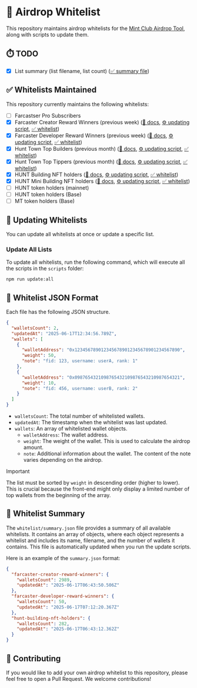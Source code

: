 # 🎁 Airdrop Whitelist

This repository maintains airdrop whitelists for the [Mint Club Airdrop Tool](https://mint.club/airdrops), along with scripts to update them.

## ⏱️ TODO

- [x] List summary (list filename, list count) ([✅ summary file](whitelist/summary.json))

## ✅ Whitelists Maintained

This repository currently maintains the following whitelists:

- [ ] Farcastser Pro Subscribers
- [x] Farcaster Creator Reward Winners (previous week) ([📄 docs](https://docs.farcaster.xyz/reference/warpcast/api#get-creator-reward-winners), [⚙️ updating script](scripts/farcaster-creator-reward-winners.ts), [✅ whitelist](whitelist/farcaster-creator-reward-winners.json))
- [x] Farcaster Developer Reward Winners (previous week) ([📄 docs](https://docs.farcaster.xyz/reference/warpcast/api#get-developer-reward-winners), [⚙️ updating script](scripts/farcaster-developer-reward-winners.ts), [✅ whitelist](whitelist/farcaster-developer-reward-winners.json))
- [x] Hunt Town Top Builders (previous month) ([📄 docs](https://docs.hunt.town/token-and-point/hunt-tip-farcaster), [⚙️ updating script](scripts/hunt-town-top-builders.ts), [✅ whitelist](whitelist/hunt-town-top-builders.json))
- [x] Hunt Town Top Tippers (previous month) ([📄 docs](https://docs.hunt.town/token-and-point/hunt-tip-farcaster), [⚙️ updating script](scripts/hunt-town-top-tippers.ts), [✅ whitelist](whitelist/hunt-town-top-tippers.json))
- [x] HUNT Building NFT holders ([📄 docs](https://docs.hunt.town/token-and-point/main-building), [⚙️ updating script](scripts/hunt-building-nft-holders.ts), [✅ whitelist](whitelist/hunt-building-nft-holders.json))
- [x] HUNT Mini Building NFT holders ([📄 docs](https://docs.hunt.town/token-and-point/mini-building), [⚙️ updating script](scripts/hunt-mini-building-nft-holders.ts), [✅ whitelist](whitelist/hunt-mini-building-nft-holders.json))
- [ ] HUNT token holders (mainnet)
- [ ] HUNT token holders (Base)
- [ ] MT token holders (Base)

## 🔄 Updating Whitelists

You can update all whitelists at once or update a specific list.

### Update All Lists

To update all whitelists, run the following command, which will execute all the scripts in the `scripts` folder:

```bash
npm run update:all
```

## 📝 Whitelist JSON Format

Each file has the following JSON structure.

```json
{
  "walletsCount": 2,
  "updatedAt": "2025-06-17T12:34:56.789Z",
  "wallets": [
    {
      "walletAddress": "0x1234567890123456789012345678901234567890",
      "weight": 50,
      "note": "fid: 123, username: userA, rank: 1"
    },
    {
      "walletAddress": "0x0987654321098765432109876543210987654321",
      "weight": 10,
      "note": "fid: 456, username: userB, rank: 2"
    }
  ]
}
```

- `walletsCount`: The total number of whitelisted wallets.
- `updatedAt`: The timestamp when the whitelist was last updated.
- `wallets`: An array of whitelisted wallet objects.
  - `walletAddress`: The wallet address.
  - `weight`: The weight of the wallet. This is used to calculate the airdrop amount.
  - `note`: Additional information about the wallet. The content of the note varies depending on the airdrop.

> [!IMPORTANT]
> The list must be sorted by `weight` in descending order (higher to lower). This is crucial because the front-end might only display a limited number of top wallets from the beginning of the array.

## 📜 Whitelist Summary

The `whitelist/summary.json` file provides a summary of all available whitelists. It contains an array of objects, where each object represents a whitelist and includes its name, filename, and the number of wallets it contains. This file is automatically updated when you run the update scripts.

Here is an example of the `summary.json` format:

```json
{
  "farcaster-creator-reward-winners": {
    "walletsCount": 2989,
    "updatedAt": "2025-06-17T06:43:50.506Z"
  },
  "farcaster-developer-reward-winners": {
    "walletsCount": 50,
    "updatedAt": "2025-06-17T07:12:20.367Z"
  },
  "hunt-building-nft-holders": {
    "walletsCount": 282,
    "updatedAt": "2025-06-17T06:43:12.362Z"
  }
}
```

## 🙏 Contributing

If you would like to add your own airdrop whitelist to this repository, please feel free to open a Pull Request. We welcome contributions!
